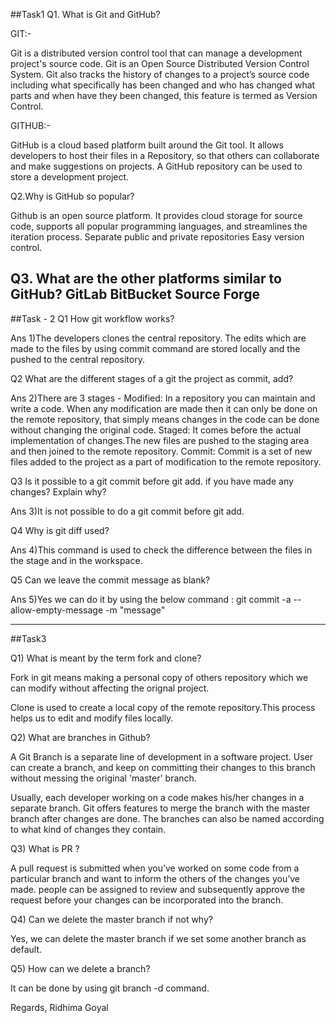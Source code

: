 ##Task1
Q1. What is Git and GitHub?

GIT:-

Git is a distributed version control tool that can manage a development project's source code.
Git is an Open Source Distributed Version Control System.
Git also tracks the history of changes to a
project’s source code including what specifically has been changed and who has changed what parts and when 
have they been changed, this feature is termed as Version Control.

GITHUB:-

GitHub is a cloud based platform built around the Git tool.
It allows developers to host their files in a Repository, so that others can collaborate and make suggestions on projects.
A GitHub repository can be used to store a development project.

Q2.Why is GitHub so popular?

Github is an open source platform.  It provides cloud storage for source code, supports all popular programming languages, 
and streamlines the iteration process.
Separate public and private repositories
Easy version control.

Q3. What are the other platforms similar to GitHub?
	GitLab
	BitBucket
	Source Forge
-------------------------------------------------------------------------------------------------------------------------------	

##Task - 2
Q1 How git workflow works?

Ans 1)The developers clones the central repository.
The edits which are made to the files by using commit command are stored locally and the pushed to the central repository.

Q2 What are the different stages of a git 
the project as commit, add?

Ans 2)There are 3 stages -
    Modified:
      In a repository you can maintain and write a code. When any modification are made then it can only be 
      done on the remote repository, that simply means changes in the code can be done without changing the original code.
   Staged:
      It comes before the actual implementation of changes.The new files are pushed to the staging area and 
      then joined to the remote repository.
   Commit:
      Commit is a set of new files added to the project as a part of modification to the remote repository.

Q3 Is it possible to a git commit before git add. if you have made any changes? Explain why?

Ans 3)It is not possible to do a git commit before git add.

Q4 Why is git diff used?

Ans 4)This command is used to check the difference between the files in the stage and in the workspace.

Q5 Can we leave the commit message as blank?

Ans 5)Yes we can do it by using the below command :
git commit -a --allow-empty-message -m "message"

-----------------------------------------------------------------------------------------------------------------------------
##Task3

Q1) What is meant by the term fork and clone?

Fork in git means making a personal copy of others repository which we can modify
without affecting the orignal project.

Clone is used to create  a local copy of the remote repository.This process helps us to edit and modify files locally.

Q2) What are branches in Github?

A Git Branch is a separate line of development in a software project. 
User can create a branch, and keep on committing their changes to this branch without messing the original 'master' branch.

Usually, each developer working on a code makes his/her changes in a separate branch.
Git offers features to merge the branch with the master branch after changes are done. 
The branches can also be named according to what kind of changes they contain. 

Q3) What is PR ?

A pull request is submitted when you’ve worked on some code from a particular branch and want to inform 
the others of the changes you’ve made. people can be assigned to review and subsequently approve the request 
before your changes can be incorporated into the branch.

Q4) Can we delete the master branch if not why?

Yes, we can delete the master branch if we set some another branch as default.

Q5) How can we delete a branch?

It can be done by using git branch -d command.

Regards, 
Ridhima Goyal
